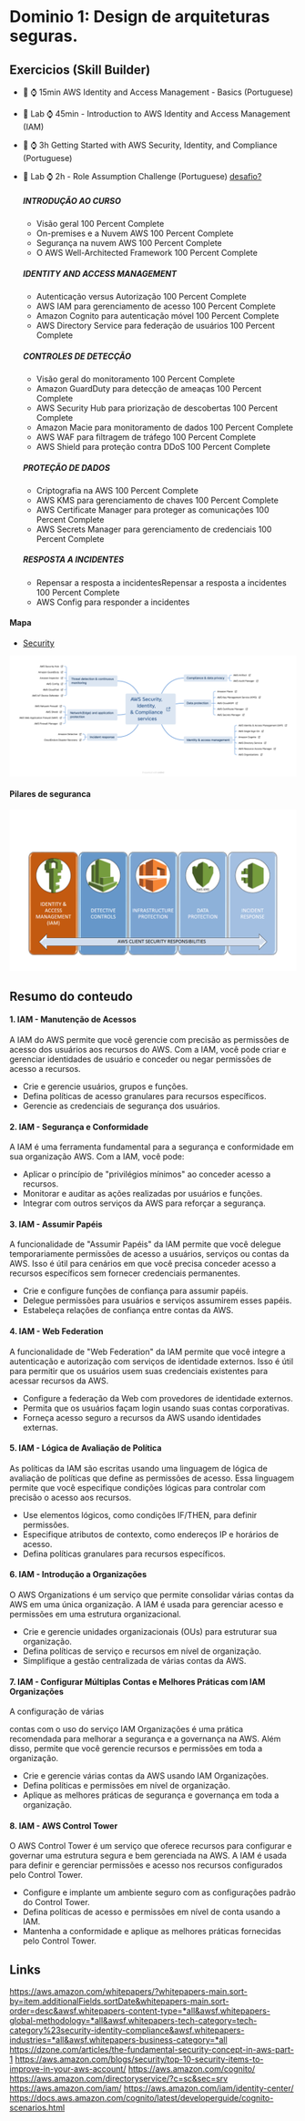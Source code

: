 # Dominio 1: Design de arquiteturas seguras.


## Exercicios (Skill Builder)
- :blue_book: :watch: 15min AWS Identity and Access Management - Basics (Portuguese)
- :rocket: Lab :watch: 45min - Introduction to AWS Identity and Access Management (IAM)
- :blue_book: :watch: 3h  Getting Started with AWS Security, Identity, and Compliance (Portuguese)
- :rocket: Lab :watch: 2h - Role Assumption Challenge (Portuguese) [desafio?](./desafio/desafio.md)


    ##### INTRODUÇÃO AO CURSO
    - Visão geral 100 Percent Complete
    - On-premises e a Nuvem AWS 100 Percent Complete
    - Segurança na nuvem AWS 100 Percent Complete
    - O AWS Well-Architected Framework 100 Percent Complete

    ##### IDENTITY AND ACCESS MANAGEMENT
    - Autenticação versus Autorização 100 Percent Complete
    - AWS IAM para gerenciamento de acesso 100 Percent Complete
    - Amazon Cognito para autenticação móvel 100 Percent Complete
    - AWS Directory Service para federação de usuários 100 Percent Complete

    ##### CONTROLES DE DETECÇÃO
    - Visão geral do monitoramento 100 Percent Complete
    - Amazon GuardDuty para detecção de ameaças 100 Percent Complete
    - AWS Security Hub para priorização de descobertas 100 Percent Complete
    - Amazon Macie para monitoramento de dados 100 Percent Complete
    - AWS WAF para filtragem de tráfego 100 Percent Complete
    - AWS Shield para proteção contra DDoS 100 Percent Complete

    ##### PROTEÇÃO DE DADOS
    - Criptografia na AWS 100 Percent Complete
    - AWS KMS para gerenciamento de chaves 100 Percent Complete
    - AWS Certificate Manager para proteger as comunicações 100 Percent Complete
    - AWS Secrets Manager para gerenciamento de credenciais 100 Percent Complete

    ##### RESPOSTA A INCIDENTES
    - Repensar a resposta a incidentesRepensar a resposta a incidentes 100 Percent Complete
    - AWS Config para responder a incidentes

#### Mapa

- [Security](./mapas/security_map.xmind)

<p align="center" width="100%">
    <img src="./images/security_map.png"> 
</p>

#### Pilares de seguranca

<p align="center" width="100%">
    <img src="./images/security_pillars.png"> 
</p>


## Resumo do conteudo

####  1. IAM - Manutenção de Acessos

A IAM do AWS permite que você gerencie com precisão as permissões de acesso dos usuários aos recursos do AWS. Com a IAM, você pode criar e gerenciar identidades de usuário e conceder ou negar permissões de acesso a recursos.

- Crie e gerencie usuários, grupos e funções.
- Defina políticas de acesso granulares para recursos específicos.
- Gerencie as credenciais de segurança dos usuários.

#### 2. IAM - Segurança e Conformidade

A IAM é uma ferramenta fundamental para a segurança e conformidade em sua organização AWS. Com a IAM, você pode:

- Aplicar o princípio de "privilégios mínimos" ao conceder acesso a recursos.
- Monitorar e auditar as ações realizadas por usuários e funções.
- Integrar com outros serviços da AWS para reforçar a segurança.

#### 3. IAM - Assumir Papéis

A funcionalidade de "Assumir Papéis" da IAM permite que você delegue temporariamente permissões de acesso a usuários, serviços ou contas da AWS. Isso é útil para cenários em que você precisa conceder acesso a recursos específicos sem fornecer credenciais permanentes.

- Crie e configure funções de confiança para assumir papéis.
- Delegue permissões para usuários e serviços assumirem esses papéis.
- Estabeleça relações de confiança entre contas da AWS.



#### 4. IAM - Web Federation

A funcionalidade de "Web Federation" da IAM permite que você integre a autenticação e autorização com serviços de identidade externos. Isso é útil para permitir que os usuários usem suas credenciais existentes para acessar recursos da AWS.

- Configure a federação da Web com provedores de identidade externos.
- Permita que os usuários façam login usando suas contas corporativas.
- Forneça acesso seguro a recursos da AWS usando identidades externas.

#### 5. IAM - Lógica de Avaliação de Política

As políticas da IAM são escritas usando uma linguagem de lógica de avaliação de políticas que define as permissões de acesso. Essa linguagem permite que você especifique condições lógicas para controlar com precisão o acesso aos recursos.

- Use elementos lógicos, como condições IF/THEN, para definir permissões.
- Especifique atributos de contexto, como endereços IP e horários de acesso.
- Defina políticas granulares para recursos específicos.

#### 6. IAM - Introdução a Organizações

O AWS Organizations é um serviço que permite consolidar várias contas da AWS em uma única organização. A IAM é usada para gerenciar acesso e permissões em uma estrutura organizacional.

- Crie e gerencie unidades organizacionais (OUs) para estruturar sua organização.
- Defina políticas de serviço e recursos em nível de organização.
- Simplifique a gestão centralizada de várias contas da AWS.

#### 7. IAM - Configurar Múltiplas Contas e Melhores Práticas com IAM Organizações

A configuração de várias

 contas com o uso do serviço IAM Organizações é uma prática recomendada para melhorar a segurança e a governança na AWS. Além disso, permite que você gerencie recursos e permissões em toda a organização.

- Crie e gerencie várias contas da AWS usando IAM Organizações.
- Defina políticas e permissões em nível de organização.
- Aplique as melhores práticas de segurança e governança em toda a organização.

#### 8. IAM - AWS Control Tower

O AWS Control Tower é um serviço que oferece recursos para configurar e governar uma estrutura segura e bem gerenciada na AWS. A IAM é usada para definir e gerenciar permissões e acesso nos recursos configurados pelo Control Tower.

- Configure e implante um ambiente seguro com as configurações padrão do Control Tower.
- Defina políticas de acesso e permissões em nível de conta usando a IAM.
- Mantenha a conformidade e aplique as melhores práticas fornecidas pelo Control Tower.



## Links 
https://aws.amazon.com/whitepapers/?whitepapers-main.sort-by=item.additionalFields.sortDate&whitepapers-main.sort-order=desc&awsf.whitepapers-content-type=*all&awsf.whitepapers-global-methodology=*all&awsf.whitepapers-tech-category=tech-category%23security-identity-compliance&awsf.whitepapers-industries=*all&awsf.whitepapers-business-category=*all
https://dzone.com/articles/the-fundamental-security-concept-in-aws-part-1
https://aws.amazon.com/blogs/security/top-10-security-items-to-improve-in-your-aws-account/
https://aws.amazon.com/cognito/
https://aws.amazon.com/directoryservice/?c=sc&sec=srv
https://aws.amazon.com/iam/
https://aws.amazon.com/iam/identity-center/
https://docs.aws.amazon.com/cognito/latest/developerguide/cognito-scenarios.html